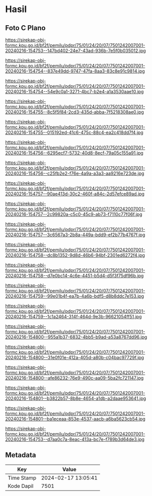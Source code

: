 # Hasil

## Foto C Plano

https://sirekap-obj-formc.kpu.go.id/bf2f/pemilu/pdpr/75/01/24/20/07/7501242007001-20240216-154753--147bd402-24e7-43ad-936b-7e5f0b035012.jpg

https://sirekap-obj-formc.kpu.go.id/bf2f/pemilu/pdpr/75/01/24/20/07/7501242007001-20240216-154754--837e49dd-9747-47fa-8aa3-83c8e91c9814.jpg

https://sirekap-obj-formc.kpu.go.id/bf2f/pemilu/pdpr/75/01/24/20/07/7501242007001-20240216-154754--54e9c0a1-3271-4bc7-b2e4-a1a3530aae10.jpg

https://sirekap-obj-formc.kpu.go.id/bf2f/pemilu/pdpr/75/01/24/20/07/7501242007001-20240216-154755--8c5f5f84-2cd3-435d-abba-7f5218308ae0.jpg

https://sirekap-obj-formc.kpu.go.id/bf2f/pemilu/pdpr/75/01/24/20/07/7501242007001-20240216-154755--015192ed-41c6-475c-88c4-ea2c418dd7f4.jpg

https://sirekap-obj-formc.kpu.go.id/bf2f/pemilu/pdpr/75/01/24/20/07/7501242007001-20240216-154756--6295ecf7-5732-40d8-8ecf-79a05c155a91.jpg

https://sirekap-obj-formc.kpu.go.id/bf2f/pemilu/pdpr/75/01/24/20/07/7501242007001-20240216-154756--c25fb2e2-f76e-4a9a-a3a3-aa9216e723de.jpg

https://sirekap-obj-formc.kpu.go.id/bf2f/pemilu/pdpr/75/01/24/20/07/7501242007001-20240216-154757--90ae413d-30c2-460f-a84c-2d57efce89ad.jpg

https://sirekap-obj-formc.kpu.go.id/bf2f/pemilu/pdpr/75/01/24/20/07/7501242007001-20240216-154757--2c99820a-c5c0-45c9-ab73-f7110c77f06f.jpg

https://sirekap-obj-formc.kpu.go.id/bf2f/pemilu/pdpr/75/01/24/20/07/7501242007001-20240216-154757--3c6567a3-2b8a-449a-bdd9-ef2b77b4767f.jpg

https://sirekap-obj-formc.kpu.go.id/bf2f/pemilu/pdpr/75/01/24/20/07/7501242007001-20240216-154758--dc8b1352-9d8d-46b6-94bf-2301ed6272f4.jpg

https://sirekap-obj-formc.kpu.go.id/bf2f/pemilu/pdpr/75/01/24/20/07/7501242007001-20240216-154758--d7e0bc14-4c6e-4451-b5d4-d5f3f75df96b.jpg

https://sirekap-obj-formc.kpu.go.id/bf2f/pemilu/pdpr/75/01/24/20/07/7501242007001-20240216-154759--99e01b4f-ea7b-4a6b-bdf5-d8b8ddc7e153.jpg

https://sirekap-obj-formc.kpu.go.id/bf2f/pemilu/pdpr/75/01/24/20/07/7501242007001-20240216-154759--1c1a2464-314f-464d-9e3b-96621054ff51.jpg

https://sirekap-obj-formc.kpu.go.id/bf2f/pemilu/pdpr/75/01/24/20/07/7501242007001-20240216-154800--955a1b37-6832-4bb5-b9ad-a53a8767dd96.jpg

https://sirekap-obj-formc.kpu.go.id/bf2f/pemilu/pdpr/75/01/24/20/07/7501242007001-20240216-154800--31e0f01e-412a-405d-a80b-c04bac97729f.jpg

https://sirekap-obj-formc.kpu.go.id/bf2f/pemilu/pdpr/75/01/24/20/07/7501242007001-20240216-154800--afe86232-76e9-490c-aa09-5ba2fc721147.jpg

https://sirekap-obj-formc.kpu.go.id/bf2f/pemilu/pdpr/75/01/24/20/07/7501242007001-20240216-154801--b3822b57-8b8e-4654-a1db-a2daae953641.jpg

https://sirekap-obj-formc.kpu.go.id/bf2f/pemilu/pdpr/75/01/24/20/07/7501242007001-20240216-154801--ba1eceaa-853e-4537-aacb-a6ba5623cb54.jpg

https://sirekap-obj-formc.kpu.go.id/bf2f/pemilu/pdpr/75/01/24/20/07/7501242007001-20240216-154753--d7aa0c7a-8eac-413a-bc7e-f789b3d64de3.jpg


## Metadata

| Key        | Value               |
| ---------- | ------------------- |
| Time Stamp | 2024-02-17 13:05:41 |
| Kode Dapil | 7501                |



